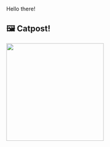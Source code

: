 Hello there!



## 🖼️ Catpost!

<sub>
    <img src="https://cdn2.thecatapi.com/images/dgn.jpg" height="256">
</sub>


